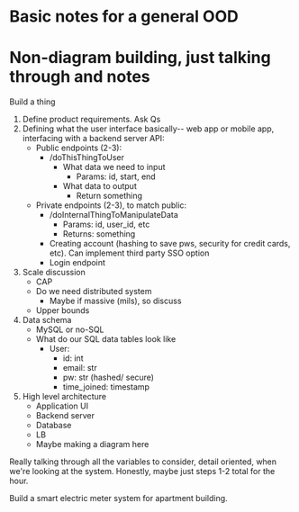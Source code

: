 
# Basic notes for a general OOD 
# Non-diagram building, just talking through and notes

Build a thing

1. Define product requirements. Ask Qs 
2. Defining what the user interface basically-- web app or mobile app, interfacing with a backend server 
    API: 
    - Public endpoints (2-3):
        - /doThisThingToUser
            - What data we need to input 
                - Params: id, start, end 
            - What data to output 
                - Return something 
    - Private endpoints (2-3), to match public:
        - /doInternalThingToManipulateData
            - Params: id, user_id, etc 
            - Returns: something 
        - Creating account (hashing to save pws, security for credit cards, etc). Can implement third party SSO option
        - Login endpoint
3. Scale discussion 
    - CAP 
    - Do we need distributed system 
        - Maybe if massive (mils), so discuss
    - Upper bounds
4. Data schema 
    - MySQL or no-SQL 
    - What do our SQL data tables look like
        - User:
            - id: int 
            - email: str
            - pw: str (hashed/ secure)
            - time_joined: timestamp
5. High level architecture
    - Application UI
    - Backend server
    - Database 
    - LB
    - Maybe making a diagram here 

Really talking through all the variables to consider, detail oriented, when we're looking at the system. Honestly, maybe just steps 1-2 total for the hour. 


Build a smart electric meter system for apartment building. 